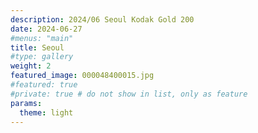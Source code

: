 ```yaml
---
description: 2024/06 Seoul Kodak Gold 200
date: 2024-06-27
#menus: "main"
title: Seoul
#type: gallery
weight: 2
featured_image: 000048400015.jpg 
#featured: true
#private: true # do not show in list, only as feature
params:
  theme: light
---
```


